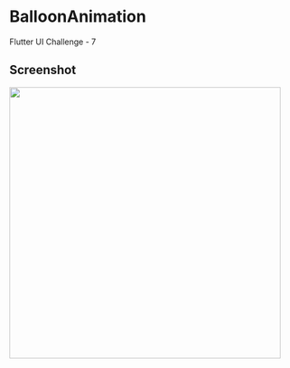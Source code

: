 # BalloonAnimation

Flutter UI Challenge - 7

## Screenshot

<img height="480px" src="1.gif">&nbsp;&nbsp;&nbsp;&nbsp;
